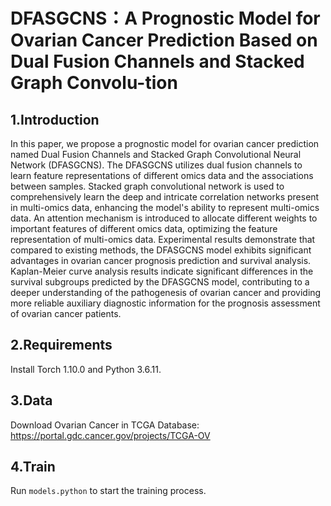 DFASGCNS：A Prognostic Model for Ovarian Cancer Prediction Based on Dual Fusion Channels and Stacked Graph Convolu-tion
=====================
1.Introduction
-------------
In this paper, we propose a prognostic model for ovarian cancer prediction named Dual Fusion Channels and Stacked Graph Convolutional Neural Network (DFASGCNS). The DFASGCNS utilizes dual fusion channels to learn feature representations of different omics data and the associations between samples. Stacked graph convolutional network is used to comprehensively learn the deep and intricate correlation networks present in multi-omics data, enhancing the model's ability to represent multi-omics data. An attention mechanism is introduced to allocate different weights to important features of different omics data, optimizing the feature representation of multi-omics data. Experimental results demonstrate that compared to existing methods, the DFASGCNS model exhibits significant advantages in ovarian cancer prognosis prediction and survival analysis. Kaplan-Meier curve analysis results indicate significant differences in the survival subgroups predicted by the DFASGCNS model, contributing to a deeper understanding of the pathogenesis of ovarian cancer and providing more reliable auxiliary diagnostic information for the prognosis assessment of ovarian cancer patients.

2.Requirements
----------
Install Torch 1.10.0 and Python 3.6.11.

3.Data 
----------
Download Ovarian Cancer in TCGA Database: https://portal.gdc.cancer.gov/projects/TCGA-OV

4.Train
-----------
Run  ```models.python```  to start the training process.
